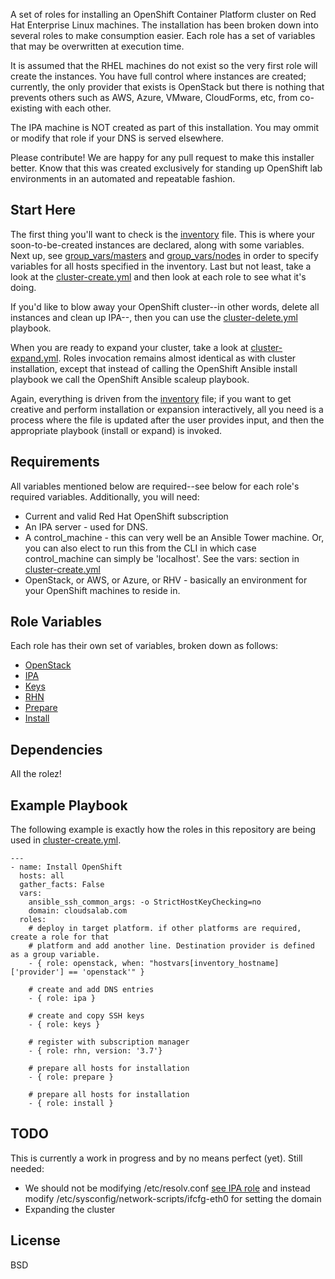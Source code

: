 A set of roles for installing an OpenShift Container Platform cluster on Red Hat Enterprise Linux machines.
The installation has been broken down into several roles to make consumption easier. Each role has a set of variables that may be overwritten at execution time.

It is assumed that the RHEL machines do not exist so the very first role will create the instances. You have full control where instances are created; currently,
the only provider that exists is OpenStack but there is nothing that prevents others such as AWS, Azure, VMware, CloudForms, etc, from co-existing with each other.

The IPA machine is NOT created as part of this installation. You may ommit or modify that role if your DNS is served elsewhere.

Please contribute! We are happy for any pull request to make this installer better. Know that this was created exclusively for standing up OpenShift lab environments in an automated and repeatable fashion.

Start Here
------------

The first thing you'll want to check is the [inventory](inventory) file. This is where your soon-to-be-created instances are declared, along with some variables. Next up, see [group_vars/masters](group_vars/masters) and [group_vars/nodes](group_vars/nodes) in order to specify variables for all hosts specified in the inventory. Last but not least, take a look at the [cluster-create.yml](cluster-create.yml) and then look at each role to see what it's doing.

If you'd like to blow away your OpenShift cluster--in other words, delete all instances and clean up IPA--, then you can use the [cluster-delete.yml](cluster-delete.yml) playbook.

When you are ready to expand your cluster, take a look at [cluster-expand.yml](cluster-expand.yml). Roles invocation remains almost identical as with cluster installation, except that instead of calling the OpenShift Ansible install playbook we call the OpenShift Ansible scaleup playbook.

Again, everything is driven from the [inventory](inventory) file; if you want to get creative and perform installation or expansion interactively, all you need is a process where the file is updated after the user provides input, and then the appropriate playbook (install or expand) is invoked.

Requirements
------------

All variables mentioned below are required--see below for each role's required variables. Additionally, you will need:

  - Current and valid Red Hat OpenShift subscription
  - An IPA server - used for DNS. 
  - A control_machine - this can very well be an Ansible Tower machine. Or, you can also elect to run this from the CLI in which case control_machine can simply be 'localhost'. See the vars: section in [cluster-create.yml](cluster-create.yml)
  - OpenStack, or AWS, or Azure, or RHV - basically an environment for your OpenShift machines to reside in.

Role Variables
--------------

Each role has their own set of variables, broken down as follows:

  - [OpenStack](roles/openstack/README.md)
  - [IPA](roles/ipa/README.md)
  - [Keys](roles/keys/README.md)
  - [RHN](roles/rhn/README.md)
  - [Prepare](roles/prepare/README.md)
  - [Install](roles/install/README.md)

Dependencies
------------

All the rolez!

Example Playbook
----------------

The following example is exactly how the roles in this repository are being used in [cluster-create.yml](cluster-create.yml).

    ---
    - name: Install OpenShift
      hosts: all
      gather_facts: False
      vars:
        ansible_ssh_common_args: -o StrictHostKeyChecking=no
        domain: cloudsalab.com
      roles:
        # deploy in target platform. if other platforms are required, create a role for that
        # platform and add another line. Destination provider is defined as a group variable.
        - { role: openstack, when: "hostvars[inventory_hostname]['provider'] == 'openstack'" }

        # create and add DNS entries
        - { role: ipa }

        # create and copy SSH keys
        - { role: keys }    

        # register with subscription manager
        - { role: rhn, version: '3.7'}

        # prepare all hosts for installation
        - { role: prepare } 

        # prepare all hosts for installation
        - { role: install }

TODO
-------
This is currently a work in progress and by no means perfect (yet). Still needed:

  - We should not be modifying /etc/resolv.conf [see IPA role](roles/ipa/tasks/main.yml) and instead modify /etc/sysconfig/network-scripts/ifcfg-eth0 for setting the domain
  - Expanding the cluster

License
-------

BSD
